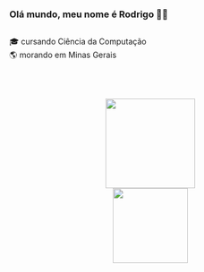 ### Olá mundo, meu nome é Rodrigo 👋🏻
##
🎓 cursando Ciência da Computação <br>
🌎 morando em Minas Gerais <br>
<img width="10px" src="https://cdn.jsdelivr.net/gh/devicons/devicon/icons/c/c-line.svg" />
<img width="10px" src="https://cdn.jsdelivr.net/gh/devicons/devicon/icons/html5/html5-original.svg" />
<img width="10px" src="https://cdn.jsdelivr.net/gh/devicons/devicon/icons/css3/css3-original.svg" />
<img width="10px" src="https://cdn.jsdelivr.net/gh/devicons/devicon/icons/javascript/javascript-original.svg" />
##

<div align="center">
  <br>
  <a href="https://github.com/rodrigoacs">
  <img height="160em" src="https://github-readme-stats.vercel.app/api?username=rodrigoacs&show_icons=true&theme=dark&include_all_commits=true&count_private=true"> <br>
  <img height="134em" src="https://github-readme-stats.vercel.app/api/top-langs/?username=rodrigoacs&layout=compact&langs_count=7&theme=dark">
</div>

